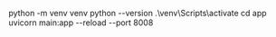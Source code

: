 python -m venv venv
python --version
.\venv\Scripts\activate
cd app
uvicorn main:app --reload --port 8008